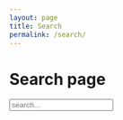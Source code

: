 ```yaml
---
layout: page
title: Search
permalink: /search/
---
```


# Search page

<!-- Html Elements for Search -->
<div id="search-container">
<input type="text" id="search-input" placeholder="search...">
<ul id="results-container"></ul>
</div>

<!-- script pointing to jekyll-search.js -->
<script src="{{ site.baseurl }}/js/simple-jekyll-search.js"></script>
<!-- Configuration -->
<script>
  SimpleJekyllSearch(
  {
    searchInput: document.getElementById('search-input'),
    resultsContainer: document.getElementById('results-container'),
    json: '{{ site.baseurl }}/search.json'
  })
</script>
